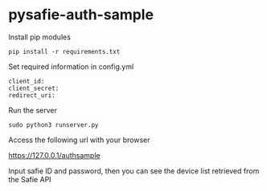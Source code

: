 # pysafie-auth-sample

Install pip modules
```
pip install -r requirements.txt
```

Set required information in config.yml
```
client_id: 
client_secret:
redirect_uri:
```

Run the server
```
sudo python3 runserver.py
```

Access the following url with your browser

https://127.0.0.1/authsample

Input safie ID and password, then you can see the device list retrieved from the Safie API
